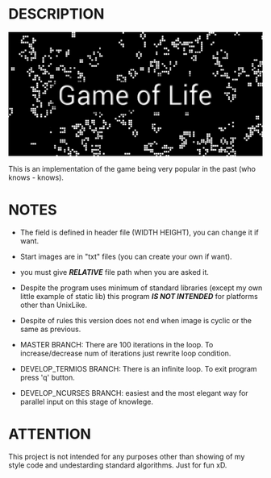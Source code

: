 # DESCRIPTION

<p align="center">
  <img src="img/unnamed.png" />
</p>

This is an implementation of the game being very popular in the past (who knows - knows).

# NOTES
- The field is defined in header file (WIDTH HEIGHT), you can change it if want.
- Start images are in "txt" files (you can create your own if want).
- you must give ***RELATIVE*** file path when you are asked it.
- Despite the program uses minimum of standard libraries (except my own little example of static lib) this program  ***IS NOT INTENDED*** for platforms other than UnixLike.
- Despite of rules this version does not end when image is cyclic or the same as previous.

- MASTER BRANCH: There are 100 iterations in the loop. To increase/decrease num of iterations just rewrite loop condition.
- DEVELOP_TERMIOS BRANCH: There is an infinite loop. To exit program press 'q' button.
- DEVELOP_NCURSES BRANCH: easiest and the most elegant way for parallel input on this stage of knowlege.

# ATTENTION
This project is not intended for any purposes other than showing of my style code and undestarding standard algorithms. Just for fun xD.
